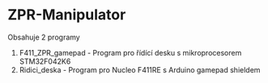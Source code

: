 # ZPR-Manipulator

Obsahuje 2 programy

1. F411_ZPR_gamepad - Program pro řídící desku s mikroprocesorem STM32F042K6
2. Ridici_deska - Program pro Nucleo F411RE s Arduino gamepad shieldem
